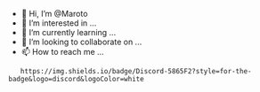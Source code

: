 - 👋 Hi, I’m @Maroto
- 👀 I’m interested in ...
- 🌱 I’m currently learning ...
- 💞️ I’m looking to collaborate on ...
- 📫 How to reach me ...

<!---
Charmeleo/Charmeleo is a ✨ special ✨ repository because its `README.md` (this file) appears on your GitHub profile.
You can click the Preview link to take a look at your changes.
--->
       https://img.shields.io/badge/Discord-5865F2?style=for-the-badge&logo=discord&logoColor=white
